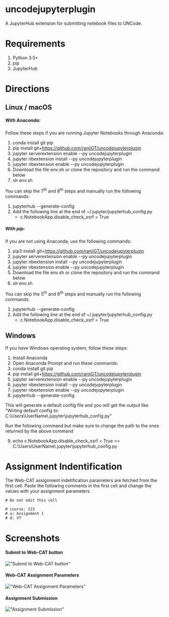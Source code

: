 # uncodejupyterplugin
A JupyterHub extension for submitting notebook files to UNCode.

# Requirements

1. Python 3.5+
2. pip
3. JupyterHub

# Directions

## Linux / macOS

##### With Anaconda:
Follow these steps if you are running Jupyter Notebooks through Anaconda:

1. conda install git pip
2. pip install git+https://github.com/ranjiGT/uncodejupyterplugin
3. jupyter serverextension enable --py uncodejupyterplugin
4. jupyter nbextension install --py uncodejupyterplugin
5. jupyter nbextension enable --py uncodejupyterplugin
7. Download the file env.sh or clone the repository and run the command below
8. sh env.sh

You can skip the 7<sup>th</sup> and 8<sup>th</sup> steps and manually run the following commands:
1. jupyterhub --generate-config
2. Add the following line at the end of ~/.jupyter/jupyterhub_config.py
    - c.NotebookApp.disable_check_xsrf = True 
    
##### With pip:

If you are not using Anaconda, use the following commands:

1. pip3 install git+https://github.com/ranjiGT/uncodejupyterplugin
2. jupyter serverextension enable --py uncodejupyterplugin
3. jupyter nbextension install --py uncodejupyterplugin
4. jupyter nbextension enable --py uncodejupyterplugin
5. Download the file env.sh or clone the repository and run the command below
6. sh env.sh


You can skip the 5<sup>th</sup> and 6<sup>th</sup> steps and manually run the following commands:
1. jupyterhub --generate-config
2. Add the following line at the end of ~/.jupyter/jupyterhub_config.py
    - c.NotebookApp.disable_check_xsrf = True 
    
## Windows

If you have Windows operating system, follow these steps:

1. Install Anaconda
2. Open Anaconda Prompt and run these commands:
3. conda install git pip
4. pip install git+https://github.com/ranjiGT/uncodejupyterplugin
5. jupyter serverextension enable --py uncodejupyterplugin
6. jupyter nbextension install --py uncodejupyterplugin
7. jupyter nbextension enable --py uncodejupyterplugin
8. jupyterhub --generate-config

This will generate a default config file and you will get the output like "Writing default config to: C:\Users\UserName\\.jupyter\jupyterhub_config.py"

Run the following command but make sure to change the path to the ones returned by the above command

9. echo c.NotebookApp.disable_check_xsrf = True >> C:\Users\UserName\\.jupyter\jupyterhub_config.py



# Assignment Indentification

The Web-CAT assignment indetification parameters are fetched from the first cell. Paste the following comments in the first cell and change the values with your assignment parameters.

    # Do not edit this cell

    # course: 123
    # a: Assignment 1
    # d: VT


# Screenshots

#### Submit to Web-CAT button
!["Submit to Web-CAT button"](screens/submit_button.png "Submit to Web-CAT button")


#### Web-CAT Assignment Parameters
!["Web-CAT Assignment Parameters"](screens/assignment_parameters.png "Web-CAT Assignment Parameters")


#### Assignment Submission
!["Assignment Submission"](screens/submission.png "Assignment Submission")
